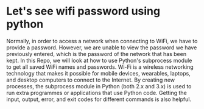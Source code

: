# Let's see wifi password using python
Normally, in order to access a network when connecting to WiFi, we have to provide a password. However, we are unable to view the password we have previously entered, which is the password of the network that has been kept. In this Repo, we will look at how to use Python's subprocess module to get all saved WiFi names and passwords.
Wi-Fi is a wireless networking technology that makes it possible for mobile devices, wearables, laptops, and desktop computers to connect to the Internet.
By creating new processes, the subprocess module in Python (both 2.x and 3.x) is used to run extra programmes or applications that use Python code. Getting the input, output, error, and exit codes for different commands is also helpful.


